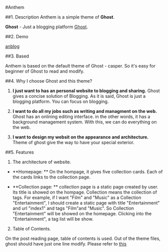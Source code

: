 #Anthem

##1. Description
Anthem is a simple theme of **Ghost**.

**Ghost** - Just a blogging platform [Ghost](https://ghost.org/). 

##2. Demo

[anblog](http://www.anmane.com)

##3. Based

Anthem is based on the default theme of Ghost - casper. So it's easy for beginner of Ghost to read and modify.

##4. Why I choose Ghost and this theme?

1. **I just want to has an personal website to blogging and sharing.** Ghost gives a concise solution of Blogging. As it is said, Ghost is just a blogging platform. You can focus on blogging.
 
2. **I want to do all my jobs such as writing and managment on the web.** Ghost has an onlining editing interface. in the other words, it has a background management system. With this, we can do everything on the web.

3. **I want to design my websit on the appearance and architecture.** Theme of ghost give the way to have your special exterior.

##5. Features

1. The architecture of website.

* **Homepage: ** On the hompage, it gives five collection cards. Each of the cards links to the collection page. 

* **Collection page: ** collection page is a static page created by user. Its title is showed on the hompage. Collection means the collection of tags. For example, if I want "Film" and "Music" as a Collection "Entertainment", I should create a static page with title "Entertainment" and url "index1" and tags "Film"and "Music". So Collection "Entertainment" will be showed on the homepage. Clicking into the "Entertainment", a tag list will be show.

2. Table of Contents.

On the post reading page, table of contents is used. Out of the theme files, ghost should have just one line modify. Please refer to [this](https://github.com/netzzwerg/ghost-helper-toc)



